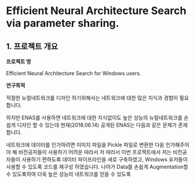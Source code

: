 # Efficient Neural Architecture Search via parameter sharing.

## 1. 프로젝트 개요

**프로젝트 명**

Efficient Neural Architecture Search for Windows users.

**연구목적**

적절한 뉴럴네트워크를 디자인 하기위해서는 네트워크에 대한 많은 지식과 경험이 필요합니다.

하지만 ENAS를 사용하면 네트워크에 대한 지식없이도 높은 성능의 뉴럴네트워크를 손 쉽게 디자인 할 수 있는데 현재(2018.06.14) 공개된 ENAS는 다음과 같은 문제가 존재합니다.

네트워크에 데이터를 인가하려면 이미지 파일을 Pickle 파일로 변환한 다음 인가해주어야 해 비전공자들이 사용하기 어려운 따라서 저 
따라서 이번 프로젝트에서 저는 비전공자들이 사용하기 편하도록 데이터 파이프라인을 새로 구축하였고, Windows 유저들이 사용할 수 있도록 코드를 재구성 하였습니다. 나아가 Data를 손쉽게 Augmentation할 수 있도록하여 더욱 높은 성능의 네트워크를 얻을 수 있도록  
